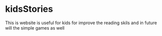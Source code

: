 # kidsStories
This is website is useful for kids for improve the reading skils and in future will the simple games as well
